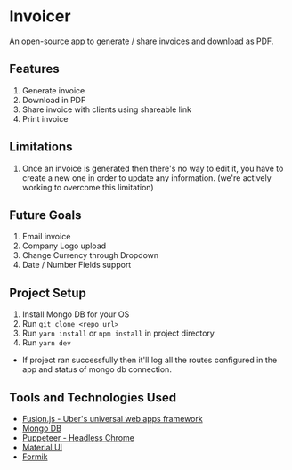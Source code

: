 # Invoicer

An open-source app to generate / share invoices and download as PDF.

## Features

1. Generate invoice
2. Download in PDF
3. Share invoice with clients using shareable link
4. Print invoice

## Limitations

1. Once an invoice is generated then there's no way to edit it, you have to create a new one in order to update any information. (we're actively working to overcome this limitation)

## Future Goals

1. Email invoice
2. Company Logo upload
3. Change Currency through Dropdown
4. Date / Number Fields support

## Project Setup

1. Install Mongo DB for your OS
2. Run `git clone <repo_url>`
3. Run `yarn install` or `npm install` in project directory
4. Run `yarn dev`

- If project ran successfully then it'll log all the routes configured in the app and status of mongo db connection.

## Tools and Technologies Used

- [Fusion.js - Uber's universal web apps framework](https://fusionjs.com/)
- [Mongo DB](https://www.mongodb.com/)
- [Puppeteer - Headless Chrome](https://github.com/GoogleChrome/puppeteer)
- [Material UI](https://material-ui.com/)
- [Formik](https://github.com/jaredpalmer/formik)
